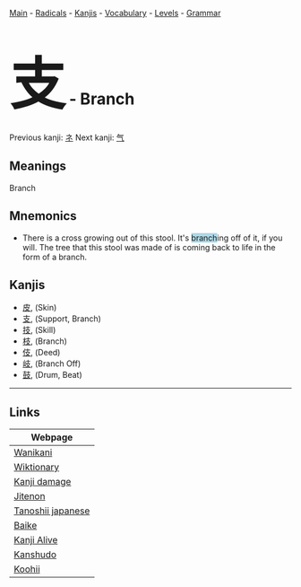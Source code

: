 <style> bigfont {font-size: 100px}</style>
[Main](../README.md) -
[Radicals](../radicals.md) -
[Kanjis](../kanjis.md) -
[Vocabulary](../vocabulary.md) -
[Levels](../levels.md) -
[Grammar](../grammar.md)
# <bigfont> 支</bigfont> - Branch 

Previous kanji: [ネ](ネ.md) Next kanji: [气](气.md) 

## Meanings
 Branch
## Mnemonics
 * There is a cross growing out of this stool. It's <span style="background-color:#ADD8E6"> branch</span>ing off of it, if you will. The tree that this stool was made of is coming back to life in the form of a branch.


## Kanjis
 * [皮](../kanjis/皮.md), (Skin)
* [支](../kanjis/支.md), (Support, Branch)
* [技](../kanjis/技.md), (Skill)
* [枝](../kanjis/枝.md), (Branch)
* [伎](../kanjis/伎.md), (Deed)
* [岐](../kanjis/岐.md), (Branch Off)
* [鼓](../kanjis/鼓.md), (Drum, Beat)



---

## Links 

| Webpage |
| --- |
| [Wanikani          ](https://www.wanikani.com/kanji/支) |
| [Wiktionary        ](https://en.wiktionary.org/wiki/支) |
| [Kanji damage      ](http://www.kanjidamage.com/kanji/search?utf8=✓&q=支) |
| [Jitenon           ](https://jitenon.com/kanji/支) |
| [Tanoshii japanese ](https://www.tanoshiijapanese.com/dictionary/kanji.cfm?k=支) |
| [Baike             ](https://baike.baidu.com/item/支) |
| [Kanji Alive       ](https://app.kanjialive.com/支) |
| [Kanshudo          ](https://www.kanshudo.com/searchmn?q=支) |
| [Koohii            ](https://kanji.koohii.com/study/kanji/支) |
